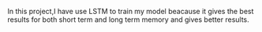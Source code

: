 In this project,I have use LSTM to train my model beacause it gives the best results for both short term and long term memory and gives better results.

